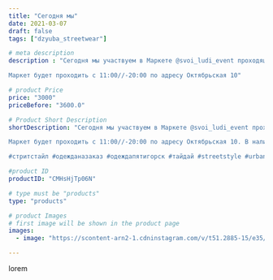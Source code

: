 ```yaml
---
title: "Сегодня мы"
date: 2021-03-07
draft: false
tags: ["dzyuba_streetwear"]

# meta description
description : "Сегодня мы участвуем в Маркете @svoi_ludi_event проходящий в Арт пространстве @manufaktura905 🖤

Маркет будет проходить с 11:00//-20:00 по адресу Октябрьская 10"

# product Price
price: "3000"
priceBefore: "3600.0"

# Product Short Description
shortDescription: "Сегодня мы участвуем в Маркете @svoi_ludi_event проходящий в Арт пространстве @manufaktura905 🖤

Маркет будет проходить с 11:00//-20:00 по адресу Октябрьская 10. В наличии вас ждут футболки, топы, носочки и многое другое!

#стритстайл #одежданазаказ #одеждапятигорск #тайдай #streetstyle #urban #dzyuba_streetwear #streetwear"

#product ID
productID: "CMHsHjTp06N"

# type must be "products"
type: "products"

# product Images
# first image will be shown in the product page
images:
  - image: "https://scontent-arn2-1.cdninstagram.com/v/t51.2885-15/e35/p1080x1080/157335728_439441830710274_3759058378065686211_n.jpg?tp=1&_nc_ht=scontent-arn2-1.cdninstagram.com&_nc_cat=106&_nc_ohc=A3AAkLtyu1wAX9_vuC1&ccb=7-4&oh=ba04471247f95a5c35659debaf0fe36b&oe=60861CFC&_nc_sid=86f79a&ig_cache_key=MjUyNDE4MDE0OTE1Nzk3MzY0NQ%3D%3D.2-ccb7-4"

---
```

lorem
